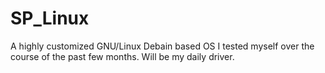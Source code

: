 # SP_Linux
A highly customized GNU/Linux Debain based OS I tested myself over the course of the past few months. Will be my daily driver.
